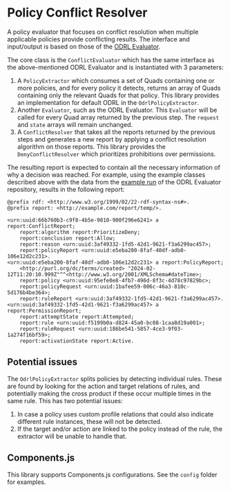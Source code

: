 # Policy Conflict Resolver

A policy evaluator that focuses on conflict resolution when multiple applicable policies provide conflicting results.
The interface and input/output is based on those of the [ODRL Evaluator](https://github.com/SolidLabResearch/ODRL-Evaluator).

The core class is the `ConflictEvaluator` which has the same interface as the above-mentioned ODRL Evaluator
and is instantiated with 3 parameters:

1. A `PolicyExtractor` which consumes a set of Quads containing one or more policies,
   and for every policy it detects, returns an array of Quads containing only the relevant Quads for that policy.
   This library provides an implementation for default ODRL in the `OdrlPolicyExtractor`.
2. Another `Evaluator`, such as the ODRL Evaluator.
   This `Evaluator` will be called for every Quad array returned by the previous step.
   The `request` and `state` arrays will remain unchanged.
3. A `ConflictResolver` that takes all the reports returned by the previous steps
   and generates a new report by applying a conflict resolution algorithm on those reports.
   This library provides the `DenyConflictResolver` which prioritizes prohibitions over permissions.

The resulting report is expected to contain all the necessary information of why a decision was reached.
For example, using the example classes described above with the data from
the [example run](https://github.com/SolidLabResearch/ODRL-Evaluator/blob/main/demo/test-n3-evaluator.ts)
of the ODRL Evaluator repository,
results in the following report:

```ttl
@prefix rdf: <http://www.w3.org/1999/02/22-rdf-syntax-ns#>.
@prefix report: <http://example.com/report/temp/>.

<urn:uuid:66b760b3-c9f8-4b5e-9810-900f296e6241> a report:ConflictReport;
    report:algorithm report:PrioritizeDeny;
    report:conclusion report:Allow;
    report:reason <urn:uuid:3af49332-1fd5-42d1-9621-f3a6299ac457>;
    report:policyReport <urn:uuid:e5eba200-8faf-40df-adb0-106e12d2c231>.
<urn:uuid:e5eba200-8faf-40df-adb0-106e12d2c231> a report:PolicyReport;
    <http://purl.org/dc/terms/created> "2024-02-12T11:20:10.999Z"^^<http://www.w3.org/2001/XMLSchema#dateTime>;
    report:policy <urn:uuid:95efe0e8-4fb7-496d-8f3c-4d78c97829bc>;
    report:policyRequest <urn:uuid:1bafee59-006c-46a3-810c-5d176b4be364>;
    report:ruleReport <urn:uuid:3af49332-1fd5-42d1-9621-f3a6299ac457>.
<urn:uuid:3af49332-1fd5-42d1-9621-f3a6299ac457> a report:PermissionReport;
    report:attemptState report:Attempted;
    report:rule <urn:uuid:f5199b0a-d824-45a0-bc08-1caa8d19a001>;
    report:ruleRequest <urn:uuid:186be541-5857-4ce3-9f03-1a274f16bf59>;
    report:activationState report:Active.
```

## Potential issues

The `OdrlPolicyExtractor` splits policies by detecting individual rules.
These are found by looking for the action and target relations of rules,
and potentially making the cross product if these occur multiple times in the same rule.
This has two potential issues:

1. In case a policy uses custom profile relations that could also indicate different rule instances, these will not be detected.
2. If the target and/or action are linked to the policy instead of the rule, the extractor will be unable to handle that.

## Components.js

This library supports Components.js configurations. See the `config` folder for examples.
